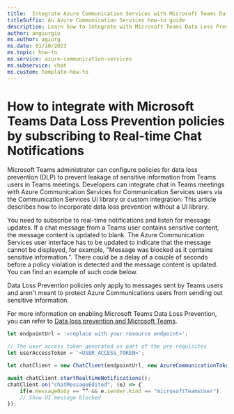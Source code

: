 ```yaml
---
title:  Integrate Azure Communication Services with Microsoft Teams Data Loss Prevention
titleSuffix: An Azure Communication Services how-to guide
description: Learn how to integrate with Microsoft Teams Data Loss Prevention policies by subscribing to Real-time Chat Notifications 
author: angiurgiu
ms.author: agiurg
ms.date: 01/10/2023
ms.topic: how-to
ms.service: azure-communication-services
ms.subservice: chat
ms.custom: template-how-to
---
```

# How to integrate with Microsoft Teams Data Loss Prevention policies by subscribing to Real-time Chat Notifications

Microsoft Teams administrator can configure policies for data loss prevention (DLP) to prevent leakage of sensitive information from Teams users in Teams meetings. Developers can integrate chat in Teams meetings with Azure Communication Services for Communication Services users via the Communication Services UI library or custom integration. This article describes how to incorporate data loss prevention without a UI library.

You need to subscribe to real-time notifications and listen for message updates. If a chat message from a Teams user contains sensitive content, the message content is updated to blank. The Azure Communication Services user interface has to be updated to indicate that the message cannot be displayed, for example, "Message was blocked as it contains sensitive information.". There could be a delay of a couple of seconds before a policy violation is detected and the message content is updated. You can find an example of such code below.

Data Loss Prevention policies only apply to messages sent by Teams users and aren't meant to protect Azure Communications users from sending out sensitive information.

For more information on enabling Microsoft Teams Data Loss Prevention, you can refer to [Data loss prevention and Microsoft Teams](/microsoft-365/compliance/dlp-microsoft-teams?view=o365-worldwide).

```javascript
let endpointUrl = '<replace with your resource endpoint>'; 

// The user access token generated as part of the pre-requisites 
let userAccessToken = '<USER_ACCESS_TOKEN>'; 

let chatClient = new ChatClient(endpointUrl, new AzureCommunicationTokenCredential(userAccessToken)); 

await chatClient.startRealtimeNotifications(); 
chatClient.on("chatMessageEdited", (e) => { 
	if(e.messageBody == “” && e.sender.kind == "microsoftTeamsUser") 
  	// Show UI message blocked 
});
```
